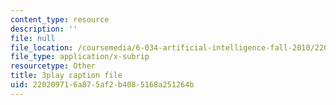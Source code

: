 ```yaml
---
content_type: resource
description: ''
file: null
file_location: /coursemedia/6-034-artificial-intelligence-fall-2010/220209716a875af2b4085168a251264b_PNKj529yY5c.vtt
file_type: application/x-subrip
resourcetype: Other
title: 3play caption file
uid: 22020971-6a87-5af2-b408-5168a251264b
---
```

